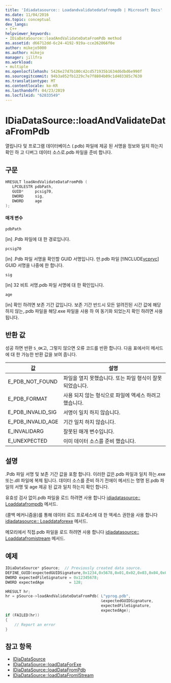 ```yaml
---
title: 'Idiadatasource:: Loadandvalidatedatafrompdb | Microsoft Docs'
ms.date: 11/04/2016
ms.topic: conceptual
dev_langs:
- C++
helpviewer_keywords:
- IDiaDataSource::loadAndValidateDataFromPdb method
ms.assetid: d66712dd-6c24-4192-919a-cce262066f0e
author: mikejo5000
ms.author: mikejo
manager: jillfra
ms.workload:
- multiple
ms.openlocfilehash: 5426e27d7b100c42cd571935b1634d6dbd6e990f
ms.sourcegitcommit: 94b3a052fb1229c7e7f8804b09c1d403385c7630
ms.translationtype: MT
ms.contentlocale: ko-KR
ms.lasthandoff: 04/23/2019
ms.locfileid: "62833549"
---
```

# <a name="idiadatasourceloadandvalidatedatafrompdb"></a>IDiaDataSource::loadAndValidateDataFromPdb
열립니다 및 프로그램 데이터베이스 (.pdb) 파일에 제공 된 서명을 정보와 일치 하는지 확인 하 고 디버그 데이터 소스로.pdb 파일을 준비 합니다.

## <a name="syntax"></a>구문

```C++
HRESULT loadAndValidateDataFromPdb ( 
   LPCOLESTR pdbPath,
   GUID*     pcsig70,
   DWORD     sig,
   DWORD     age
);
```

#### <a name="parameters"></a>매개 변수
`pdbPath`

[in] .Pdb 파일에 대 한 경로입니다.

`pcsig70`

[in] .Pdb 파일 서명을 확인할 GUID 서명입니다. 만.pdb 파일 [!INCLUDE[vcprvc](../../code-quality/includes/vcprvc_md.md)] GUID 서명을 나중에 한 합니다.

`sig`

[in] 32 비트 서명.pdb 파일 서명에 대 한 확인입니다.

`age`

[in] 확인 하려면 보존 기간 값입니다. 보존 기간 반드시 모든 알려진된 시간 값에 해당 하지 않는,.pdb 파일을 해당.exe 파일을 사용 하 여 동기화 되었는지 확인 하려면 사용 됩니다.

## <a name="return-value"></a>반환 값
성공 하면 반환 `S_OK`고, 그렇지 않으면 오류 코드를 반환 합니다. 다음 표에서이 메서드에 대 한 가능한 반환 값을 보여 줍니다.

|값|설명|
|-----------|-----------------|
|E_PDB_NOT_FOUND|파일을 열지 못했습니다. 또는 파일 형식이 잘못 되었습니다.|
|E_PDB_FORMAT|사용 되지 않는 형식으로 파일에 액세스 하려고 했습니다.|
|E_PDB_INVALID_SIG|서명이 일치 하지 않습니다.|
|E_PDB_INVALID_AGE|기간 일치 하지 않습니다.|
|E_INVALIDARG|잘못된 매개 변수입니다.|
|E_UNEXPECTED|이미 데이터 소스를 준비 했습니다.|

## <a name="remarks"></a>설명
.Pdb 파일 서명 및 보존 기간 값을 포함 합니다. 이러한 값은.pdb 파일과 일치 하는.exe 또는.dll 파일에 복제 됩니다. 데이터 소스를 준비 하기 전에이 메서드는 명명 된.pdb 파일의 서명 및 age 제공 된 값과 일치 하는지 확인 합니다.

유효성 검사 없이.pdb 파일을 로드 하려면 사용 합니다 [idiadatasource:: Loaddatafrompdb](../../debugger/debug-interface-access/idiadatasource-loaddatafrompdb.md) 메서드.

(콜백 메커니즘을)를 통해 데이터 로드 프로세스에 대 한 액세스 권한을 사용 합니다 [idiadatasource:: Loaddataforexe](../../debugger/debug-interface-access/idiadatasource-loaddataforexe.md) 메서드.

메모리에서 직접.pdb 파일을 로드 하려면 사용 합니다 [idiadatasource:: Loaddatafromistream](../../debugger/debug-interface-access/idiadatasource-loaddatafromistream.md) 메서드.

## <a name="example"></a>예제

```C++
IDiaDataSource* pSource;  // Previously created data source.
DEFINE_GUID(expectedGUIDSignature,0x1234,0x5678,0x01,0x02,0x03,0x04,0x05,0x06,0x07,0x08);
DWORD expectedFileSignature = 0x12345678;
DWORD expectedAge           = 128;

HRESULT hr;
hr = pSource->loadAndValidateDataFromPdb( L"yprog.pdb",
                                          &expectedGUIDSignature,
                                          expectedFileSignature,
                                          expectedAge);
if (FAILED(hr))
{
    // Report an error
}

```

## <a name="see-also"></a>참고 항목
- [IDiaDataSource](../../debugger/debug-interface-access/idiadatasource.md)
- [IDiaDataSource::loadDataForExe](../../debugger/debug-interface-access/idiadatasource-loaddataforexe.md)
- [IDiaDataSource::loadDataFromPdb](../../debugger/debug-interface-access/idiadatasource-loaddatafrompdb.md)
- [IDiaDataSource::loadDataFromIStream](../../debugger/debug-interface-access/idiadatasource-loaddatafromistream.md)
